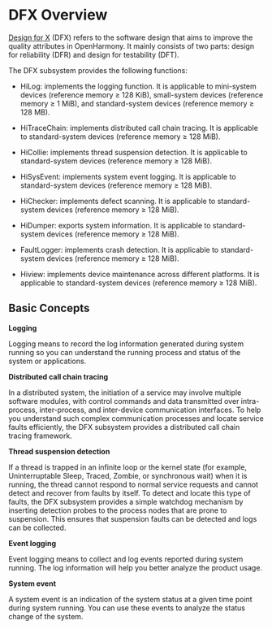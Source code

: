 # DFX Overview<a name="EN-US_TOPIC_0000001185974398"></a>

[Design for X](https://en.wikipedia.org/wiki/Design_for_X)  \(DFX\) refers to the software design that aims to improve the quality attributes in OpenHarmony. It mainly consists of two parts: design for reliability \(DFR\) and design for testability \(DFT\).

The DFX subsystem provides the following functions:

- HiLog: implements the logging function. It is applicable to mini-system devices \(reference memory ≥ 128 KiB\), small-system devices \(reference memory ≥ 1 MiB\), and standard-system devices \(reference memory ≥ 128 MB\).

- HiTraceChain: implements distributed call chain tracing. It is applicable to standard-system devices \(reference memory ≥ 128 MiB\).
- HiCollie: implements thread suspension detection. It is applicable to standard-system devices \(reference memory ≥ 128 MiB\).
- HiSysEvent: implements system event logging. It is applicable to standard-system devices \(reference memory ≥ 128 MiB\).
- HiChecker: implements defect scanning. It is applicable to standard-system devices \(reference memory ≥ 128 MiB\).
- HiDumper: exports system information. It is applicable to standard-system devices \(reference memory ≥ 128 MiB\).
- FaultLogger: implements crash detection. It is applicable to standard-system devices \(reference memory ≥ 128 MiB\).
- Hiview: implements device maintenance across different platforms. It is applicable to standard-system devices \(reference memory ≥ 128 MiB\).

## Basic Concepts<a name="section5635178134811"></a>

**Logging**

Logging means to record the log information generated during system running so you can understand the running process and status of the system or applications.

**Distributed call chain tracing**

In a distributed system, the initiation of a service may involve multiple software modules, with control commands and data transmitted over intra-process, inter-process, and inter-device communication interfaces. To help you understand such complex communication processes and locate service faults efficiently, the DFX subsystem provides a distributed call chain tracing framework.

**Thread suspension detection**

If a thread is trapped in an infinite loop or the kernel state \(for example, Uninterruptable Sleep, Traced, Zombie, or synchronous wait\) when it is running, the thread cannot respond to normal service requests and cannot detect and recover from faults by itself. To detect and locate this type of faults, the DFX subsystem provides a simple watchdog mechanism by inserting detection probes to the process nodes that are prone to suspension. This ensures that suspension faults can be detected and logs can be collected.

**Event logging**

Event logging means to collect and log events reported during system running. The log information will help you better analyze the product usage.

**System event**

A system event is an indication of the system status at a given time point during system running. You can use these events to analyze the status change of the system.
<!--no_check-->
